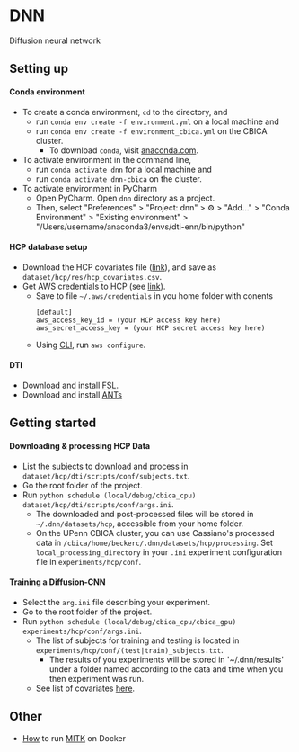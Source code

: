 # DNN

Diffusion neural network

## Setting up

#### Conda environment
* To create a conda environment, `cd` to the directory, and
  * run `conda env create -f environment.yml` on a local machine and
  * run `conda env create -f environment_cbica.yml` on the CBICA cluster.
    * To download `conda`, visit [anaconda.com](https://www.anaconda.com/distribution/).
* To activate environment in the command line,
  * run `conda activate dnn` for a local machine and 
  * run `conda activate dnn-cbica` on the cluster.
* To activate environment in PyCharm
  * Open PyCharm. Open `dnn` directory as a project.
  * Then, select "Preferences" > "Project: dnn" > ⚙️ > "Add..." > "Conda Environment" > "Existing environment" > "/Users/username/anaconda3/envs/dti-enn/bin/python"
 
#### HCP database setup
* Download the HCP covariates file ([link](https://db.humanconnectome.org/REST/search/dict/Subject%20Information/results?format=csv&removeDelimitersFromFieldValues=true&restricted=0&project=HCP_1200)), and save as `dataset/hcp/res/hcp_covariates.csv`. 
* Get AWS credentials to HCP (see [link](https://wiki.humanconnectome.org/plugins/viewsource/viewpagesrc.action?pageId=67666030)).
  * Save to file `~/.aws/credentials` in you home folder with conents 
    ```
    [default]
	aws_access_key_id = (your HCP access key here) 
	aws_secret_access_key = (your HCP secret access key here)
    ```
  * Using [CLI](https://aws.amazon.com/cli/), run `aws configure`.

#### DTI
* Download and install [FSL](https://fsl.fmrib.ox.ac.uk/fsl/fslwiki/FslInstallation).
* Download and install [ANTs](https://github.com/ANTsX/ANTs)

## Getting started

#### Downloading & processing HCP Data
* List the subjects to download and process in `dataset/hcp/dti/scripts/conf/subjects.txt`.
* Go the root folder of the project.
* Run `python schedule (local/debug/cbica_cpu) dataset/hcp/dti/scripts/conf/args.ini`. 
	* The downloaded and post-processed files will be stored in `~/.dnn/datasets/hcp`, accessible from your home folder.
	* On the UPenn CBICA cluster, you can use Cassiano's processed data in `/cbica/home/beckerc/.dnn/datasets/hcp/processing`. Set `local_processing_directory` in your `.ini` experiment configuration file in `experiments/hcp/conf`.

#### Training a Diffusion-CNN
* Select the `arg.ini` file describing your experiment.
* Go to the root folder of the project.
* Run `python schedule (local/debug/cbica_cpu/cbica_gpu) experiments/hcp/conf/args.ini`.
	* The list of subjects for training and testing is located in  `experiments/hcp/conf/(test|train)_subjects.txt`.
    	* The results of you experiments will be stored in '~/.dnn/results' under a folder named according to the data and time when you then experiment was run.
	* See list of covariates [here](https://wiki.humanconnectome.org/display/PublicData/HCP+Data+Dictionary+Public-+Updated+for+the+1200+Subject+Release#HCPDataDictionaryPublic-Updatedforthe1200SubjectRelease-Instrument:FluidIntelligence(PennProgressiveMatrices)).

## Other

* [How](https://github.com/cassianobecker/dnn/wiki/Running-MITK-on-Docker) to run [MITK](https://www.mitk.org/wiki/The_Medical_Imaging_Interaction_Toolkit_(MITK)) on Docker
